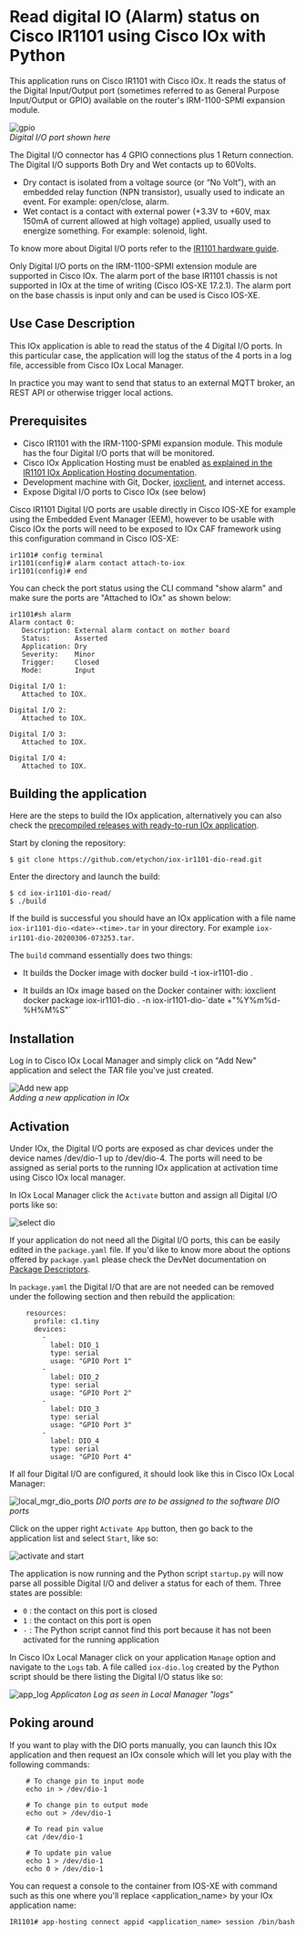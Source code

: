 # Read digital IO (Alarm) status on Cisco IR1101 using Cisco IOx with Python

This application runs on Cisco IR1101 with Cisco IOx. It reads the status of the Digital Input/Output port (sometimes referred to as General Purpose Input/Output or GPIO) available on the router's IRM-1100-SPMI expansion module.

![gpio](images/ir1101-dio-port.jpg)  
*Digital I/O port shown here*

The Digital I/O connector has 4 GPIO connections plus 1 Return connection. The Digital I/O supports Both Dry and Wet contacts up to 60Volts.

* Dry contact is isolated from a voltage source (or “No Volt”), with an embedded relay function (NPN transistor), usually used to indicate an event. For example: open/close, alarm.
* Wet contact is a contact with external power (+3.3V to +60V, max 150mA of current allowed at high voltage) applied, usually used to energize something. For example: solenoid, light.

To know more about Digital I/O ports refer to the [IR1101 hardware guide](https://www.cisco.com/c/en/us/td/docs/routers/access/1101/b_IR1101HIG/b_IR1101HIG_chapter_01.html#con_1232292).

Only Digital I/O ports on the IRM-1100-SPMI extension module are supported in Cisco IOx. The alarm port of the base IR1101 chassis is not supported in IOx at the time of writing (Cisco IOS-XE 17.2.1). The alarm port on the base chassis is input only and can be used is Cisco IOS-XE.

## Use Case Description

This IOx application is able to read the status of the 4 Digital I/O ports. In this particular case, the application will log the status of the 4 ports in a log file, accessible from Cisco IOx Local Manager.

In practice you may want to send that status to an external MQTT broker, an REST API or otherwise trigger local actions.

## Prerequisites

* Cisco IR1101 with the IRM-1100-SPMI expansion module. This module has the four Digital I/O ports that will be monitored.
* Cisco IOx Application Hosting must be enabled [as explained in the IR1101 IOx Application Hosting documentation](https://www.cisco.com/c/en/us/td/docs/routers/access/1101/software/configuration/guide/b_IR1101config/b_IR1101config_chapter_010001.html).
* Development machine with Git, Docker, [ioxclient](https://developer.cisco.com/docs/iox/#!iox-resource-downloads), and internet access.
* Expose Digital I/O ports to Cisco IOx (see below)

Cisco IR1101 Digital I/O ports are usable directly in Cisco IOS-XE for example using the Embedded Event Manager (EEM), however to be usable with Cisco IOx the ports will need to be exposed to IOx CAF framework using this configuration command in Cisco IOS-XE:

    ir1101# config terminal
    ir1101(config)# alarm contact attach-to-iox
    ir1101(config)# end

You can check the port status using the CLI command "show alarm" and make sure the ports are "Attached to IOx" as shown below:

    ir1101#sh alarm
    Alarm contact 0:
       Description: External alarm contact on mother board
       Status:      Asserted
       Application: Dry
       Severity:    Minor
       Trigger:     Closed
       Mode:        Input

    Digital I/O 1:
       Attached to IOX.

    Digital I/O 2:
       Attached to IOX.

    Digital I/O 3:
       Attached to IOX.

    Digital I/O 4:
       Attached to IOX.

## Building the application

Here are the steps to build the IOx application, alternatively you can also check the [precompiled releases with ready-to-run IOx application](https://github.com/etychon/iox-ir1101-dio-read/releases).

Start by cloning the repository:

    $ git clone https://github.com/etychon/iox-ir1101-dio-read.git

Enter the directory and launch the build:

    $ cd iox-ir1101-dio-read/
    $ ./build

If the build is successful you should have an IOx application with a file name `iox-ir1101-dio-<date>-<time>.tar` in your directory. For example `iox-ir1101-dio-20200306-073253.tar`.

The `build` command essentially does two things:

* It builds the Docker image with
      docker build -t iox-ir1101-dio .

* It builds an IOx image based on the Docker container with:
      ioxclient docker package iox-ir1101-dio . -n iox-ir1101-dio-\`date +"%Y%m%d-%H%M%S"\`

## Installation

Log in to Cisco IOx Local Manager and simply click on "Add New" application and select the TAR file you've just created.

![Add new app](images/iox-add-new.png)  
*Adding a new application in IOx*

## Activation

Under IOx, the Digital I/O ports are exposed as char devices under the device names /dev/dio-1 up to /dev/dio-4. The ports will need to be assigned as serial ports to the running IOx application at activation time using Cisco IOx local manager.

In IOx Local Manager click the `Activate` button and assign all Digital I/O ports like so:

![select dio](images/iox-lm-select-dio-ports.gif)

If your application do not need all the Digital I/O ports, this can be easily edited in the `package.yaml` file. If you'd like to know more about the options offered by `package.yaml` please check the DevNet documentation on [Package Descriptors](https://developer.cisco.com/docs/iox/#!package-descriptor).

In `package.yaml` the Digital I/O that are are not needed can be removed under the following section and then rebuild the application:

```
    resources:
      profile: c1.tiny
      devices:
        -
          label: DIO_1
          type: serial
          usage: "GPIO Port 1"
        -
          label: DIO_2
          type: serial
          usage: "GPIO Port 2"
        -
          label: DIO_3
          type: serial
          usage: "GPIO Port 3"
        -
          label: DIO_4
          type: serial
          usage: "GPIO Port 4"
```

If all four Digital I/O are configured, it should look like this in Cisco IOx Local Manager:

![local_mgr_dio_ports](images/local_mgr_dio_ports.png)
*DIO ports are to be assigned to the software DIO ports*

Click on the upper right `Activate App` button, then go back to the application list and select `Start`, like so:

![activate and start](images/iox-activate-and-start.gif)

The application is now running and the Python script `startup.py` will now parse all possible Digital I/O and deliver a status for each of them. Three states are possible:

* `0` : the contact on this port is closed
* `1` : the contact on this port is open
* `-` : The Python script cannot find this port because it has not been activated for the running application

In Cisco IOx Local Manager click on your application `Manage` option and navigate to the `Logs` tab. A file called `iox-dio.log` created by the Python script should be there listing the Digital I/O status like so:

![app_log](images/app_log.png)
*Applicaton Log as seen in Local Manager "logs"*

## Poking around

If you want to play with the DIO ports manually, you can launch this IOx application and then request an IOx console which will let you play with the following commands:

```
    # To change pin to input mode
    echo in > /dev/dio-1
 
    # To change pin to output mode
    echo out > /dev/dio-1
 
    # To read pin value
    cat /dev/dio-1
 
    # To update pin value
    echo 1 > /dev/dio-1
    echo 0 > /dev/dio-1
```

You can request a console to the container from IOS-XE with command such as this one where you'll replace <application_name> by your IOx application name:

    IR1101# app-hosting connect appid <application_name> session /bin/bash
